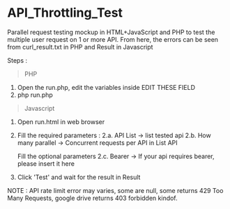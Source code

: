 # API_Throttling_Test
Parallel request testing mockup in HTML+JavaScript and PHP to test the multiple user request on 1 or more API. From here, the errors can be seen from curl_result.txt in PHP and Result in Javascript

Steps : 
> PHP
1. Open the run.php, edit the variables inside EDIT THESE FIELD
2. php run.php 

> Javascript
1. Open run.html in web browser
2. Fill the required parameters : 
    2.a. API List -> list tested api
    2.b. How many parallel -> Concurrent requests per API in List API
   
   Fill the optional parameters
    2.c. Bearer -> If your api requires bearer, please insert it here
3. Click 'Test' and wait for the result in Result

NOTE : API rate limit error may varies, some are null, some returns 429 Too Many Requests, google drive returns 403 forbidden kindof.
